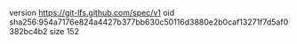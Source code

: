 version https://git-lfs.github.com/spec/v1
oid sha256:954a7176e824a4427b377bb630c50116d3880e2b0caf13271f7d5af0382bc4b2
size 152
